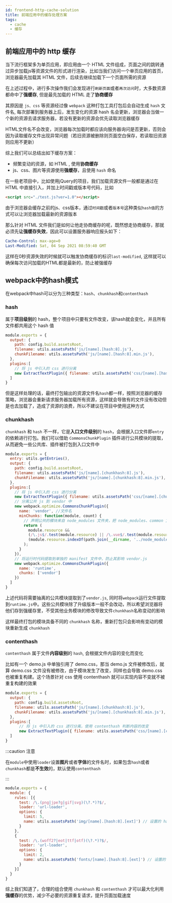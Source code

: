 ```yaml
---
id: frontend-http-cache-solution
title: 前端应用中的缓存处理方案
tags:
  - cache
  - 缓存
---
```


## 前端应用中的 http 缓存

当下流行框架多为单页应用，即应用由一个 HTML 文件组成，页面之间的跳转通过异步加载js等资源文件的形式进行渲染，比如当我们访问一个单页应用的首页，浏览器最先加载其 HTML 文件，后续去继续加载下一个页面所需的资源

在上述过程中，进行多次操作我们会发现进行`刷新页面`或者`再次访问`时，大多数资源都命中了**强缓存**, 但是最先加载的 HTML 走了**协商缓存**

其原因是 `js、css` 等资源经过像 `webpack` 这种打包工具打包后会自动生成 `hash` 文件名, 每次部署到服务器上后，发生变化的资源 hash 名会更新，浏览器会当做一个新的资源去请求服务器，若没有更新的资源会优先读取浏览器缓存

HTML文件名不会改变，浏览器每次加载时都应该向服务器询问是否更新，否则会因为读取缓存文件出现异常问题（若旧资源被删除则页面空白保存，若读取旧资源则应用不更新）

综上我们可以总结出如下缓存方案：

- 频繁变动的资源，如 HTML , 使用**协商缓存**
- js、css、图片等资源使用**强缓存**，且使用 `hash` 命名

在一些老项目中，比如使用jQuery的项目，我们加载资源文件一般都是通过在 HTML 中直接引入，并加上时间戳或版本号代码，比如

```html
<script src="./test.js?ver=1.0"></script>
```

由于浏览器会缓存之前的js、css版本，通过`时间戳`或者`版本号`这种类似`hash值`的方式可以让浏览器加载最新的资源版本

那么针对 HTML 文件我们是如何让他走协商缓存的呢，既然想走协商缓存，那就必须先**让强缓存失效**，因此可以设置服务器响应报头如下：

```yaml
Cache-Control: max-age=0
Last-Modified: Sat, 04 Sep 2021 08:59:40 GMT
```

这样在0秒资源失效的时候就可以触发协商缓存的标识`last-modified`, 这样就可以确保每次访问加载的HTML都是最新的，防止被强缓存

## webpack中的hash模式

在webpack中hash可以分为三种类型：`hash`、`chunkhash`和`contenthash`

### hash

属于**项目级别**的 hash，整个项目中只要有文件改变，该hash就会变化，并且所有文件都共用这个 hash 值

```js
module.exports = {    
  output: {
    path: config.build.assetsRoot,
    filename: utils.assetsPath('js/[name].[hash:8].js'),
    chunkFilename: utils.assetsPath('js/[name].[hash:8].min.js'),
  },
  plugins:[ 
    // 将 js 中引入的 css 进行分离
    new ExtractTextPlugin({ filename: utils.assetsPath('css/[name].[hash:8].css'), allChunks: true }),
  ]
}
```

但是这样处理的话，最终打包输出的资源文件名`hash`都一样，按照浏览器的缓存策略，浏览器会重新请求服务器加载所有资源，这样就会导致有的文件没有改动但是也去加载了，造成了资源的浪费，所以不建议在项目中使用这种方式

### chunkhash

`chunkhash` 和 `hash` 不一样，它是**入口文件级别**的 `hash`，会根据入口文件即`entry`的依赖进行打包。我们可以借助 `CommonsChunkPlugin` 插件进行公共模块的提取，从而避免一些公共库、插件被打包到入口文件中

```js
module.exports = {
  entry: utils.getEntries(),
  output: {
    path: config.build.assetsRoot,
    filename: utils.assetsPath('js/[name].[chunkhash:8].js'),
    chunkFilename: utils.assetsPath('js/[name].[chunkhash:8].min.js'),
  },
  plugins:[ 
    // 将 js 中引入的 css 进行分离
    new ExtractTextPlugin({ filename: utils.assetsPath('css/[name].[chunkhash:8].css') }),
    // 分离公共 js 到 vendor 中
    new webpack.optimize.CommonsChunkPlugin({
      name: 'vendor', //文件名
      minChunks: function(module, count) {
        // 声明公共的模块来自 node_modules 文件夹，把 node_modules、common 文件夹以及使用了2次依赖的都抽出来
        return (
          module.resource &&
          (/\.js$/.test(module.resource) || /\.vue$/.test(module.resource)) &&
          (module.resource.indexOf(path.join(__dirname, '../node_modules')) === 0 || module.resource.indexOf(path.join(__dirname, '../src/common')) === 0 || count >= 2)
        );
      }
    }),
    // 将运行时代码提取到单独的 manifest 文件中，防止其影响 vendor.js
    new webpack.optimize.CommonsChunkPlugin({
      name: 'runtime',
      chunks: ['vendor']
    })
  ]
}
```

上述代码将需要抽离的公共模块提取到了`vendor.js`, 同时将`webpack`运行文件提取到`runtime.js`中。这些公共模块除了升级版本一般不会改动，所以希望浏览器将他们存到强缓存里，不受其他业务模块的修改导致文件`chunkhash`名称变动的影响

这样最终打包的模块具备不同的 `chunkhash` 名称，重新打包只会影响有变动的模块重新生成 `chunkhash`

### contenthash

`contenthash` 属于文件**内容级别**的 `hash`, 会根据文件内容的变化而变化

比如有一个 demo.js 中单独引用了 demo.css，那当 demo.js 文件被修改后，就算 demo.css 文件没有被修改，由于模块发生了改变，同样也会导致 demo.css 也被重复构建。这个场景针对 css 使用 contenthash 就可以实现内容不变就不被重复构建的效果

```js
module.exports = {    
  output: {
    path: config.build.assetsRoot,
    filename: utils.assetsPath('js/[name].[chunkhash:8].js'),
    chunkFilename: utils.assetsPath('js/[name].[chunkhash:8].min.js'),
  },
  plugins:[ 
      // 将 js 中引入的 css 进行分离，使用 contenthash 判断内容的改变
      new ExtractTextPlugin({ filename: utils.assetsPath('css/[name].[contenthash:8].css'), allChunks: true }),
  ]
}
```

:::caution 注意

在`module`中使用`loader`设置**图片**或者**字体**的文件名时，如果包含`hash`或者`chunkhash`都是**不生效**的，默认使用`contenthash`

:::

```js
module.exports = {
  module: {
    rules: [{
      test: /\.(png|jpe?g|gif|svg)(\?.*)?$/,
      loader: 'url-loader',
      options: {
        limit: 5,
        name: utils.assetsPath('img/[name].[hash:8].[ext]') // 设置的 hash 值不会生效
      }
    },
    {
      test: /\.(woff2?|eot|ttf|otf)(\?.*)?$/,
      loader: 'url-loader',
      options: {
        limit: 2,
        name: utils.assetsPath('fonts/[name].[hash:8].[ext]') // 设置的 hash 值不会生效
      }
    }]
  }
}
```

综上我们知道了，合理的组合使用 `chunkhash` 和 `contenthash` 才可以最大化利用**强缓存**的优势，减少不必要的资源重复请求，提升页面加载速度
